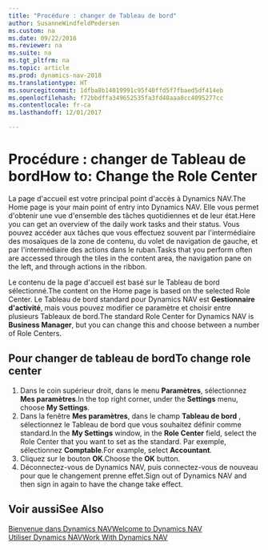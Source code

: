 ```yaml
---
title: "Procédure : changer de Tableau de bord"
author: SusanneWindfeldPedersen
ms.custom: na
ms.date: 09/22/2016
ms.reviewer: na
ms.suite: na
ms.tgt_pltfrm: na
ms.topic: article
ms.prod: dynamics-nav-2018
ms.translationtype: HT
ms.sourcegitcommit: 1dfba8b14019991c95f40ffd5f7fbaed5df414eb
ms.openlocfilehash: f72bbdffa349652535fa3fd48aaa8cc4095277cc
ms.contentlocale: fr-ca
ms.lasthandoff: 12/01/2017

---
```


# <a name="how-to-change-the-role-center"></a><span data-ttu-id="04ace-102">Procédure : changer de Tableau de bord</span><span class="sxs-lookup"><span data-stu-id="04ace-102">How to: Change the Role Center</span></span>
<span data-ttu-id="04ace-103">La page d'accueil est votre principal point d'accès à Dynamics NAV.</span><span class="sxs-lookup"><span data-stu-id="04ace-103">The Home page is your main point of entry into Dynamics NAV.</span></span> <span data-ttu-id="04ace-104">Elle vous permet d'obtenir une vue d'ensemble des tâches quotidiennes et de leur état.</span><span class="sxs-lookup"><span data-stu-id="04ace-104">Here you can get an overview of the daily work tasks and their status.</span></span> <span data-ttu-id="04ace-105">Vous pouvez accéder aux tâches que vous effectuez souvent par l'intermédiaire des mosaïques de la zone de contenu, du volet de navigation de gauche, et par l'intermédiaire des actions dans le ruban.</span><span class="sxs-lookup"><span data-stu-id="04ace-105">Tasks that you perform often are accessed through the tiles in the content area, the navigation pane on the left, and through actions in the ribbon.</span></span>

<span data-ttu-id="04ace-106">Le contenu de la page d'accueil est basé sur le Tableau de bord sélectionné.</span><span class="sxs-lookup"><span data-stu-id="04ace-106">The content on the Home page is based on the selected Role Center.</span></span> <span data-ttu-id="04ace-107">Le Tableau de bord standard pour Dynamics NAV est **Gestionnaire d'activité**, mais vous pouvez modifier ce paramètre et choisir entre plusieurs Tableaux de bord.</span><span class="sxs-lookup"><span data-stu-id="04ace-107">The standard Role Center for Dynamics NAV is **Business Manager**, but you can change this and choose between a number of Role Centers.</span></span>

## <a name="to-change-role-center"></a><span data-ttu-id="04ace-108">Pour changer de tableau de bord</span><span class="sxs-lookup"><span data-stu-id="04ace-108">To change role center</span></span>
1. <span data-ttu-id="04ace-109">Dans le coin supérieur droit, dans le menu **Paramètres**, sélectionnez **Mes paramètres**.</span><span class="sxs-lookup"><span data-stu-id="04ace-109">In the top right corner, under the **Settings** menu, choose **My Settings**.</span></span>
2. <span data-ttu-id="04ace-110">Dans la fenêtre **Mes paramètres**, dans le champ **Tableau de bord** , sélectionnez le Tableau de bord que vous souhaitez définir comme standard.</span><span class="sxs-lookup"><span data-stu-id="04ace-110">In the **My Settings** window, in the **Role Center** field, select the Role Center that you want to set as the standard.</span></span> <span data-ttu-id="04ace-111">Par exemple, sélectionnez **Comptable**.</span><span class="sxs-lookup"><span data-stu-id="04ace-111">For example, select **Accountant**.</span></span>
3. <span data-ttu-id="04ace-112">Cliquez sur le bouton **OK**.</span><span class="sxs-lookup"><span data-stu-id="04ace-112">Choose the **OK** button.</span></span>
4. <span data-ttu-id="04ace-113">Déconnectez-vous de Dynamics NAV, puis connectez-vous de nouveau pour que le changement prenne effet.</span><span class="sxs-lookup"><span data-stu-id="04ace-113">Sign out of Dynamics NAV and then sign in again to have the change take effect.</span></span>

## <a name="see-also"></a><span data-ttu-id="04ace-114">Voir aussi</span><span class="sxs-lookup"><span data-stu-id="04ace-114">See Also</span></span>
[<span data-ttu-id="04ace-115">Bienvenue dans Dynamics NAV</span><span class="sxs-lookup"><span data-stu-id="04ace-115">Welcome to Dynamics NAV</span></span>](across-get-started.md)  
[<span data-ttu-id="04ace-116">Utiliser Dynamics NAV</span><span class="sxs-lookup"><span data-stu-id="04ace-116">Work With Dynamics NAV</span></span>](ui-work-product.md)  


